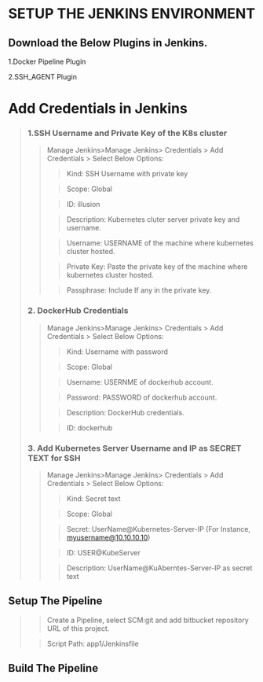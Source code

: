 # SETUP THE JENKINS ENVIRONMENT 
## Download the Below Plugins in Jenkins.
1.Docker Pipeline Plugin

2.SSH_AGENT Plugin
>
# Add Credentials in Jenkins 
> ### 1.SSH Username and Private Key of the K8s cluster 
>>Manage Jenkins>Manage Jenkins> Credentials > Add Credentials > Select Below Options:
>>> Kind: SSH Username with private key
>>
>>>Scope: Global
>>
>>> ID: illusion
>>
>>> Description: Kubernetes cluter server private key and username.
>>
>>> Username: USERNAME of the machine where kubernetes cluster hosted.
>>
>>> Private Key: Paste the private key of the machine where kubernetes cluster hosted.
>>
>>> Passphrase: Include If any in the private key.
>
> ### 2. DockerHub Credentials
>> Manage Jenkins>Manage Jenkins> Credentials > Add Credentials > Select Below Options:
>>> Kind: Username with password
>>
>>> Scope: Global
>>
>>> Username: USERNME of dockerhub account. 
>>
>>> Password: PASSWORD of dockerhub account.
>>
>>> Description: DockerHub credentials.
>>
>>> ID: dockerhub
>
> ### 3. Add Kubernetes Server Username and IP as SECRET TEXT for SSH
>> Manage Jenkins>Manage Jenkins> Credentials > Add Credentials > Select Below Options:
>>> Kind: Secret text
>>
>>> Scope: Global
>>
>>> Secret: UserName@Kubernetes-Server-IP (For Instance, myusername@10.10.10.10)
>>
>>> ID: USER@KubeServer
>>
>>> Description: UserName@KuAberntes-Server-IP as secret text

## Setup The Pipeline
>> Create a Pipeline, select SCM:git and add bitbucket repository URL of this project.
>
>> Script Path: app1/Jenkinsfile

## Build The Pipeline

